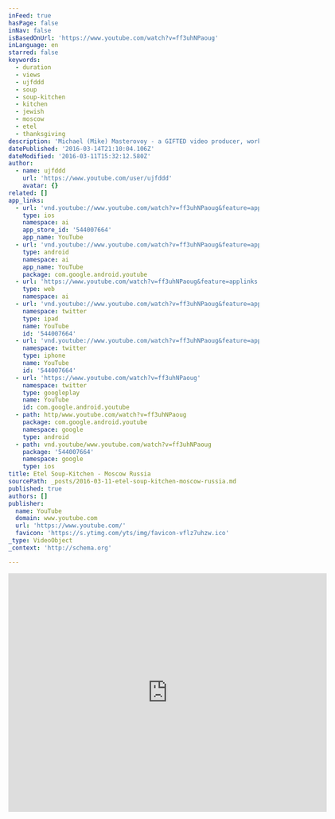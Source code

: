 ```yaml
---
inFeed: true
hasPage: false
inNav: false
isBasedOnUrl: 'https://www.youtube.com/watch?v=ff3uhNPaoug'
inLanguage: en
starred: false
keywords:
  - duration
  - views
  - ujfddd
  - soup
  - soup-kitchen
  - kitchen
  - jewish
  - moscow
  - etel
  - thanksgiving
description: 'Michael (Mike) Masterovoy - a GIFTED video producer, worked with me on several video productions in over 13 years. Here is one video Mike produced for Etel, a Jewish soup-kitchen in Moscow. Supported primarily by JDC (The American Jewish Joint Distribution) this amazing soup-kitchen provides food, a place to be and medical support to hundreds throughout Moscow.'
datePublished: '2016-03-14T21:10:04.106Z'
dateModified: '2016-03-11T15:32:12.580Z'
author:
  - name: ujfddd
    url: 'https://www.youtube.com/user/ujfddd'
    avatar: {}
related: []
app_links:
  - url: 'vnd.youtube://www.youtube.com/watch?v=ff3uhNPaoug&feature=applinks'
    type: ios
    namespace: ai
    app_store_id: '544007664'
    app_name: YouTube
  - url: 'vnd.youtube://www.youtube.com/watch?v=ff3uhNPaoug&feature=applinks'
    type: android
    namespace: ai
    app_name: YouTube
    package: com.google.android.youtube
  - url: 'https://www.youtube.com/watch?v=ff3uhNPaoug&feature=applinks'
    type: web
    namespace: ai
  - url: 'vnd.youtube://www.youtube.com/watch?v=ff3uhNPaoug&feature=applinks'
    namespace: twitter
    type: ipad
    name: YouTube
    id: '544007664'
  - url: 'vnd.youtube://www.youtube.com/watch?v=ff3uhNPaoug&feature=applinks'
    namespace: twitter
    type: iphone
    name: YouTube
    id: '544007664'
  - url: 'https://www.youtube.com/watch?v=ff3uhNPaoug'
    namespace: twitter
    type: googleplay
    name: YouTube
    id: com.google.android.youtube
  - path: http/www.youtube.com/watch?v=ff3uhNPaoug
    package: com.google.android.youtube
    namespace: google
    type: android
  - path: vnd.youtube/www.youtube.com/watch?v=ff3uhNPaoug
    package: '544007664'
    namespace: google
    type: ios
title: Etel Soup-Kitchen - Moscow Russia
sourcePath: _posts/2016-03-11-etel-soup-kitchen-moscow-russia.md
published: true
authors: []
publisher:
  name: YouTube
  domain: www.youtube.com
  url: 'https://www.youtube.com/'
  favicon: 'https://s.ytimg.com/yts/img/favicon-vflz7uhzw.ico'
_type: VideoObject
_context: 'http://schema.org'

---
```

<iframe src="https://cdn.embedly.com/widgets/media.html?src=https%3A%2F%2Fwww.youtube.com%2Fembed%2Fff3uhNPaoug%3Ffeature%3Doembed&amp;url=https%3A%2F%2Fwww.youtube.com%2Fwatch%3Fv%3Dff3uhNPaoug&amp;image=https%3A%2F%2Fi.ytimg.com%2Fvi%2Fff3uhNPaoug%2Fhqdefault.jpg&amp;key=b7d04c9b404c499eba89ee7072e1c4f7&amp;type=text%2Fhtml&amp;schema=youtube" width="640" height="480" scrolling="no" frameborder="0" allowfullscreen="allowfullscreen" style=""></iframe>